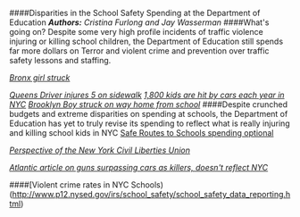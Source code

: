 ####Disparities in the School Safety Spending at the Department of Education
_**Authors:** Cristina Furlong and Jay Wasserman_
####What's going on? Despite some very high profile incidents of traffic violence injuring or killing school children, the Department of Education still spends far more dollars on Terror and violent crime and prevention over traffic safety lessons and staffing. 

[_Bronx girl struck_](http://www.streetsblog.org/2014/10/27/its-still-legal-to-run-over-a-child-on-a-new-york-city-sidewalk/)

[_Queens Driver injures 5 on sidewalk_](http://www.dnainfo.com/new-york/20130912/maspeth/car-plows-into-four-people-near-queens-school-fdny-says_)
[_1,800 kids are hit by cars each year in NYC_](http://project.wnyc.org/children-and-cars_)
[_Brooklyn Boy struck on way home from school_](http://7online.com/news/78-year-old-woman-arrested-in-brooklyn-hit-and-run-that-killed-teen/404691/_)
####Despite crunched budgets and extreme disparities on spending at schools, the Department of Education has yet to truly revise its spending to reflect what is really injuring and killing school kids in NYC
 [Safe Routes to Schools spending optional](http://usa.streetsblog.org/2012/07/12/the-awful-truth-about-the-transpo-bills-bikeped-loophole)

 [_Perspective of the New York Civil Liberties Union_](http://www.nyc.gov/html/doh/downloads/pdf/ip/ip-nyc-inj-child-fatality-report13.pdf)

[_Atlantic article on guns surpassing cars as killers, doesn't reflect NYC_](http://www.theatlantic.com/technology/archive/2015/01/americas-top-killing-machine/384440/)

####[Violent crime rates in NYC Schools)(http://www.p12.nysed.gov/irs/school_safety/school_safety_data_reporting.html)


